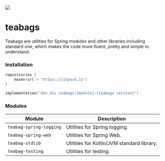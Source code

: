 [![](https://jitpack.io/v/d1snin/teabags.svg)](https://jitpack.io/#d1snin/teabags)

# teabags
Teabags are utilities for Spring modules and other libraries including standard one, which makes the code more fluent, pretty and simple to understand.

### Installation
```kotlin
repositories {
    maven(url = "https://jitpack.io")
}

implementation("dev.d1s.teabags:{module}:{teabags version}")
```

### Modules
| Module                  | Description                                |
|-------------------------|--------------------------------------------|
| `teabag-spring-logging` | Utilities for Spring logging.              |
| `teabag-spring-web`     | Utilities for Spring Web.                  |
| `teabag-stdlib`         | Utilities for Kotlin/JVM standard library. |
| `teabag-testing`        | Utilities for testing.                     |
